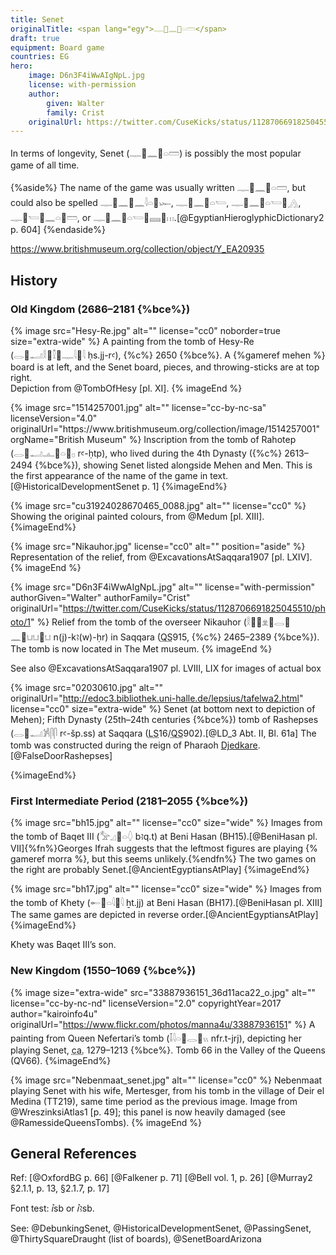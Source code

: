 ```yaml
---
title: Senet
originalTitle: <span lang="egy">𓊃𓐰𓈖𓐰𓏏𓏠</span>
draft: true
equipment: Board game
countries: EG
hero:
    image: D6n3F4iWwAIgNpL.jpg
    license: with-permission
    author:
        given: Walter
        family: Crist
    originalUrl: https://twitter.com/CuseKicks/status/1128706691825045510/photo/1
---
```


In terms of longevity, <span class="aka noun" lang="egy-Latn">Senet</span> (<span lang="egy" class="aka">𓊃𓐰𓈖𓐰𓏏𓏠</span>) is possibly the most popular game of all time.

{%aside%}
The name of the game was usually written <span lang="egy">𓊃𓐰𓈖𓐰𓏏𓏠</span>, but could also be spelled <span lang="egy">𓊃𓐰𓈖𓐰𓈖𓇋𓏏𓐰𓆱</span>, <span lang="egy">𓊃𓐰𓈖𓐰𓏏𓏕</span>, <span lang="egy">𓊃𓐰𓈖𓐰𓏏𓏕𓐰𓂻</span>, <span lang="egy">𓊃𓐰𓏕𓐰𓈖𓏏𓐰𓏠</span>, or <span lang="egy">𓊃𓐰𓈖𓐰𓏏𓏕𓐰𓈜𓐱𓏥</span>.[@EgyptianHieroglyphicDictionary2 p. 604]
{%endaside%}

https://www.britishmuseum.org/collection/object/Y_EA20935

## History

### Old Kingdom (2686–2181 {%bce%})

{% image src="Hesy-Re.jpg" alt="" license="cc0" noborder=true size="extra-wide" %}
A painting from the tomb of Hesy-Re (<span lang="egy">𓂋𓐰𓂝𓎛𓐱𓎿𓐰𓊃𓇋𓐱𓇋</span> <span lang="egy-Latn">ḥs.jj-rꜥ</span>), {%c%}&nbsp;2650 {%bce%}. A {%gameref mehen %} board is at left, and the Senet board, pieces, and throwing-sticks are at top right.<br/>
Depiction from @TombOfHesy [pl. XI].<!--http://digital.library.yale.edu/digital/collection/rebooks/id/97298-->
{% imageEnd %}

<div class="multi">
{% image src="1514257001.jpg" alt="" license="cc-by-nc-sa" licenseVersion="4.0" originalUrl="https://www.britishmuseum.org/collection/image/1514257001" orgName="British Museum" %}
Inscription from the tomb of Rahotep (<span lang="egy">𓂋𓐰𓂝𓊵𓐰𓏏𓐱𓊪</span> <span lang="egy-Latn">rꜥ-ḥtp</span>), who lived during the 4th Dynasty ({%c%}&nbsp;2613–2494 {%bce%}), showing Senet listed alongside Mehen and Men. This is the first appearance of the name of the game in text.[@HistoricalDevelopmentSenet p. 1]
{%imageEnd%}

{% image src="cu31924028670465_0088.jpg" alt="" license="cc0" %}
Showing the original painted colours, from @Medum [pl. XIII].
{%imageEnd%}
</div>

{% image src="Nikauhor.jpg" license="cc0" alt="" position="aside" %}
Representation of the relief, from @ExcavationsAtSaqqara1907 [pl. LXIV].
{% imageEnd %}

{% image src="D6n3F4iWwAIgNpL.jpg" alt="" license="with-permission" authorGiven="Walter" authorFamily="Crist" originalUrl="https://twitter.com/CuseKicks/status/1128706691825045510/photo/1" %}
Relief from the tomb of the overseer Nikauhor (<span lang="egy">𓎛𓐱𓐷𓁷𓐰𓂋𓐸𓈖𓐰𓂓𓂓𓐰𓂓</span> <span lang="egy-Latn">n(j)-kꜣ(w)-ḥr</span>) in Saqqara (<abbr title="Quibell">QS</abbr>915, {%c%} 2465–2389 {%bce%}). The tomb is now located in The Met museum.
{% imageEnd %}


See also @ExcavationsAtSaqqara1907 pl. LVIII, LIX for images of actual box

{% image src="02030610.jpg" alt="" originalUrl="http://edoc3.bibliothek.uni-halle.de/lepsius/tafelwa2.html"
 license="cc0" size="extra-wide" %}
Senet (at bottom next to depiction of Mehen); Fifth Dynasty (25th–24th centuries {%bce%}) tomb of Rashepses (<span lang="egy">𓂋𓐰𓂝𓀼𓋴𓋴</span> <span lang="egy-Latn">rꜥ-šp.ss</span>) at Saqqara (<abbr title="Lepsius">LS</abbr>16/<abbr title="Quibell">QS</abbr>902).[@LD_3 Abt. II, Bl. 61a] The tomb was constructed during the reign of Pharaoh [Djedkare](https://en.wikipedia.org/wiki/Djedkare_Isesi).[@FalseDoorRashepses]
<!--image from http://edoc3.bibliothek.uni-halle.de/lepsius/tafelwa2.html-->
{%imageEnd%}

### First Intermediate Period (2181–2055 {%bce%})

{% image src="bh15.jpg" alt="" license="cc0" size="wide" %}
Images from the tomb of Baqet <span class="rnum">III</span> (<span lang="egy">𓅡𓈎𓐰𓏏𓆭</span> <span lang="egy-Latn">bꜣq.t</span>) at Beni Hasan (BH15).[@BeniHasan pl. VII]{%fn%}Georges Ifrah suggests that the leftmost figures are playing {% gameref morra %}, but this seems unlikely.{%endfn%} The two games on the right are probably Senet.[@AncientEgyptiansAtPlay]
{%imageEnd%}

{% image src="bh17.jpg" alt="" license="cc0" size="wide" %}
Images from the tomb of Khety (<span lang="egy">𓄡𓐰𓏏𓇋𓐱𓇋</span> <span lang="egy-Latn">ẖt.jj</span>) at Beni Hasan (BH17).[@BeniHasan pl. XIII] The same games are depicted in reverse order.[@AncientEgyptiansAtPlay]
{%imageEnd%}

Khety was Baqet <span class="rnum">III</span>’s son.

### New Kingdom (1550–1069 {%bce%})

{% image size="extra-wide" src="33887936151_36d11aca22_o.jpg" alt="" license="cc-by-nc-nd" licenseVersion="2.0" copyrightYear=2017 author="kairoinfo4u" originalUrl="https://www.flickr.com/photos/manna4u/33887936151" %}
A painting from Queen Nefertari’s tomb (<span lang="egy">𓄤𓇋𓏏𓐰𓂋𓐰𓏭</span> <span lang="egy-Latn">nfr.t-jrj</span>), depicting her playing Senet, <abbr title="circa">ca.</abbr> 1279–1213 {%bce%}. Tomb 66 in the Valley of the Queens (QV66).
{%imageEnd%}

{% image src="Nebenmaat_senet.jpg" alt="" license="cc0" %}
Nebenmaat playing Senet with his wife, Mertesger, from his tomb in the village of Deir el Medina (TT219), same time period as the previous image. Image from @WreszinksiAtlas1 [p. 49]; this panel is now heavily damaged (see @RamessideQueensTombs).
{% imageEnd %}

## General References

Ref: [@OxfordBG p. 66] [@Falkener p. 71] [@Bell vol. 1, p. 26] [@Murray2 §2.1.1, p. 13, §2.1.7, p. 17]

Font test: <span lang="egy-Latn">ꞽsb</span> or <span lang="egy-Latn">ꞽꜣsb</span>.

See: @DebunkingSenet, @HistoricalDevelopmentSenet, @PassingSenet, @ThirtySquareDraught (list of boards), @SenetBoardArizona
